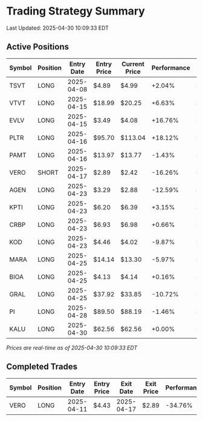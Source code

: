 # Trading Strategy Summary

Last Updated: 2025-04-30 10:09:33 EDT

## Active Positions

| Symbol | Position | Entry Date | Entry Price | Current Price | Performance | P/L per Share |
|--------|----------|------------|-------------|---------------|-------------|--------------|
| TSVT | LONG | 2025-04-08 | $4.89 | $4.99 | +2.04% | $+0.10 |
| VTVT | LONG | 2025-04-15 | $18.99 | $20.25 | +6.63% | $+1.26 |
| EVLV | LONG | 2025-04-15 | $3.49 | $4.08 | +16.76% | $+0.58 |
| PLTR | LONG | 2025-04-16 | $95.70 | $113.04 | +18.12% | $+17.34 |
| PAMT | LONG | 2025-04-16 | $13.97 | $13.77 | -1.43% | $-0.20 |
| VERO | SHORT | 2025-04-17 | $2.89 | $2.42 | -16.26% | $-0.47 |
| AGEN | LONG | 2025-04-23 | $3.29 | $2.88 | -12.59% | $-0.42 |
| KPTI | LONG | 2025-04-23 | $6.20 | $6.39 | +3.15% | $+0.19 |
| CRBP | LONG | 2025-04-23 | $6.93 | $6.98 | +0.66% | $+0.05 |
| KOD | LONG | 2025-04-23 | $4.46 | $4.02 | -9.87% | $-0.44 |
| MARA | LONG | 2025-04-25 | $14.14 | $13.30 | -5.97% | $-0.84 |
| BIOA | LONG | 2025-04-25 | $4.13 | $4.14 | +0.16% | $+0.01 |
| GRAL | LONG | 2025-04-25 | $37.92 | $33.85 | -10.72% | $-4.07 |
| PI | LONG | 2025-04-28 | $89.50 | $88.19 | -1.46% | $-1.31 |
| KALU | LONG | 2025-04-30 | $62.56 | $62.56 | +0.00% | $+0.00 |

*Prices are real-time as of 2025-04-30 10:09:33 EDT*

## Completed Trades

| Symbol | Position | Entry Date | Entry Price | Exit Date | Exit Price | Performance |
|--------|----------|------------|-------------|-----------|------------|-------------|
| VERO | LONG | 2025-04-11 | $4.43 | 2025-04-17 | $2.89 | -34.76% |